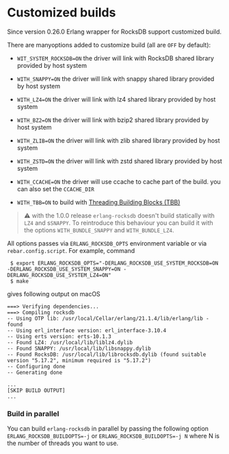 # Customized builds #

Since version 0.26.0 Erlang wrapper for RocksDB support customized build.

There are manyoptions added to customize build (all are `OFF` by default):

* `WIT_SYSTEM_ROCKSDB=ON` the driver will link with RocksDB shared library provided by host system

* `WITH_SNAPPY=ON` the driver will link with snappy shared library provided by host system

* `WITH_LZ4=ON` the driver will link with lz4 shared library provided by host system

* `WITH_BZ2=ON` the driver will link with bzip2 shared library provided by host system

* `WITH_ZLIB=ON` the driver will link with zlib shared library provided by host system

* `WITH_ZSTD=ON` the driver will link with zstd shared library provided by host system

* `WITH_CCACHE=ON` the driver will use ccache to cache part of the build. you can also set the `CCACHE_DIR` 

* `WITH_TBB=ON` to build with [Threading Building Blocks (TBB)](https://software.intel.com/en-us/intel-tbb)


> ⚠️ with the 1.0.0 release `erlang-rocksdb` doesn't build statically with `LZ4` and s`SNAPPY`. To reintroduce this behaviour
> you can build it with the options `WITH_BUNDLE_SNAPPY` and `WITH_BUNDLE_LZ4`.


All options passes via `ERLANG_ROCKSDB_OPTS` environment variable or via `rebar.config.script`. For example, command

```
 $ export ERLANG_ROCKSDB_OPTS="-DERLANG_ROCKSDB_USE_SYSTEM_ROCKSDB=ON -DERLANG_ROCKSDB_USE_SYSTEM_SNAPPY=ON -DERLANG_ROCKSDB_USE_SYSTEM_LZ4=ON"
 $ make
```

gives following output on macOS

```
===> Verifying dependencies...
===> Compiling rocksdb
-- Using OTP lib: /usr/local/Cellar/erlang/21.1.4/lib/erlang/lib - found
-- Using erl_interface version: erl_interface-3.10.4
-- Using erts version: erts-10.1.3
-- Found LZ4: /usr/local/lib/liblz4.dylib
-- Found SNAPPY: /usr/local/lib/libsnappy.dylib
-- Found RocksDB: /usr/local/lib/librocksdb.dylib (found suitable version "5.17.2", minimum required is "5.17.2")
-- Configuring done
-- Generating done

...
[SKIP BUILD OUTPUT]
...

```

### Build in parallel

You can  build `erlang-rocksdb` in parallel by passing the following option `ERLANG_ROCKSDB_BUILDOPTS=-j` 
or  `ERLANG_ROCKSDB_BUILDOPTS=-j N` where N is the number of threads you want to use.